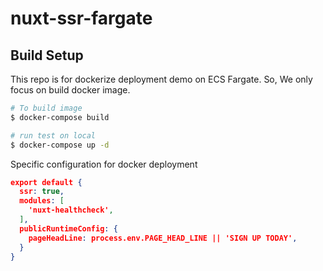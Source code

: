 # nuxt-ssr-fargate

## Build Setup

This repo is for dockerize deployment demo on ECS Fargate. So, We only focus on build docker image.

```bash
# To build image
$ docker-compose build

# run test on local
$ docker-compose up -d
```

Specific configuration for docker deployment

```json
export default {
  ssr: true,
  modules: [
    'nuxt-healthcheck',
  ],
  publicRuntimeConfig: {
    pageHeadLine: process.env.PAGE_HEAD_LINE || 'SIGN UP TODAY',
  }
}
```